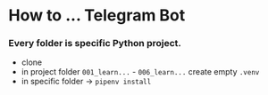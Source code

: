 # How to ... Telegram Bot

### **Every folder is specific Python project.**
- clone
- in project folder `001_learn...` - `006_learn...` create empty `.venv`
- in specific folder -> `pipenv install`